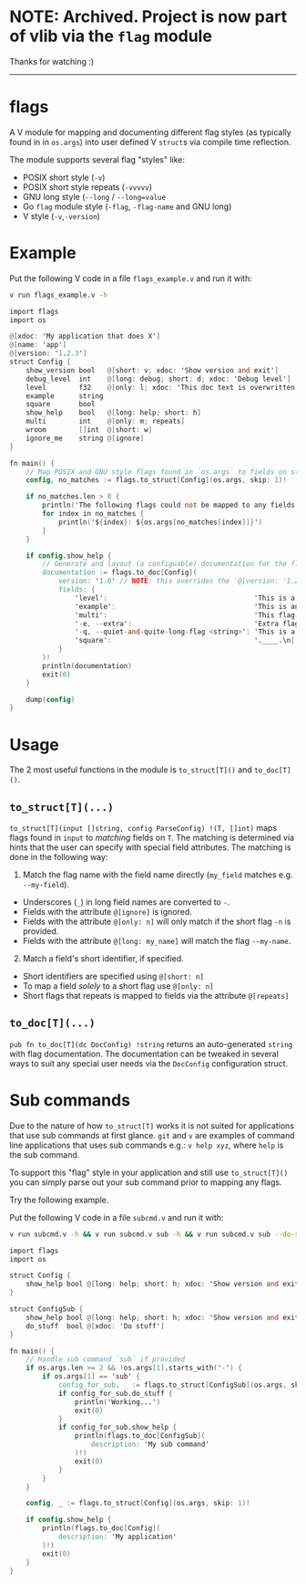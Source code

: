 # NOTE: Archived. Project is now part of vlib via the `flag` module

Thanks for watching :)

---

# flags

A V module for mapping and documenting different flag styles (as typically found in in `os.args`)
into user defined V `struct`s via compile time reflection.

The module supports several flag "styles" like:

* POSIX short style (`-v`)
* POSIX short style repeats (`-vvvvv`)
* GNU long style (`--long` / `--long=value`
* Go `flag` module style (`-flag`, `-flag-name` and GNU long)
* V style (`-v`,`-version`)

# Example

Put the following V code in a file `flags_example.v` and run it with:

```bash
v run flags_example.v -h
```

```v
import flags
import os

@[xdoc: 'My application that does X']
@[name: 'app']
@[version: '1.2.3']
struct Config {
	show_version bool   @[short: v; xdoc: 'Show version and exit']
	debug_level  int    @[long: debug; short: d; xdoc: 'Debug level']
	level        f32    @[only: l; xdoc: 'This doc text is overwritten']
	example      string
	square       bool
	show_help    bool   @[long: help; short: h]
	multi        int    @[only: m; repeats]
	wroom        []int  @[short: w]
	ignore_me    string @[ignore]
}

fn main() {
	// Map POSIX and GNU style flags found in `os.args` to fields on struct `T`
	config, no_matches := flags.to_struct[Config](os.args, skip: 1)!

	if no_matches.len > 0 {
		println('The following flags could not be mapped to any fields on the struct:')
		for index in no_matches {
			println('${index}: ${os.args[no_matches[index]]}')
		}
	}

	if config.show_help {
		// Generate and layout (a configuable) documentation for the flags
		documentation := flags.to_doc[Config](
			version: '1.0' // NOTE: this overrides the `@[version: '1.2.3']` struct attribute
			fields: {
				'level':                                    'This is a doc string of the field `level` on struct `Config`'
				'example':                                  'This is another doc string'
				'multi':                                    'This flag can be repeated'
				'-e, --extra':                              'Extra flag that does not exist on the struct, but we want documented (in same format as the others)'
				'-q, --quiet-and-quite-long-flag <string>': 'This is a flag with a long name'
				'square':                                   '.____.\n|    |\n|    |\n|____|'
			}
		)!
		println(documentation)
		exit(0)
	}

	dump(config)
}
```

# Usage

The 2 most useful functions in the module is `to_struct[T]()` and `to_doc[T]()`.

## `to_struct[T](...)`

`to_struct[T](input []string, config ParseConfig) !(T, []int)` maps flags found in `input`
to *matching* fields on `T`. The matching is determined via hints that the user can
specify with special field attributes. The matching is done in the following way:

1. Match the flag name with the field name directly (`my_field` matches e.g. `--my-field`).
  * Underscores (`_`) in long field names are converted to `-`.
  * Fields with the attribute `@[ignore]` is ignored.
  * Fields with the attribute `@[only: n]` will only match if the short flag `-n` is provided.
  * Fields with the attribute `@[long: my_name]` will match the flag `--my-name`.
2. Match a field's short identifier, if specified.
  * Short identifiers are specified using `@[short: n]`
  * To map a field *solely* to a short flag use `@[only: n]`
  * Short flags that repeats is mapped to fields via the attribute `@[repeats]`

## `to_doc[T](...)`

`pub fn to_doc[T](dc DocConfig) !string` returns an auto-generated `string` with flag
documentation. The documentation can be tweaked in several ways to suit any special
user needs via the `DocConfig` configuration struct.

# Sub commands

Due to the nature of how `to_struct[T]` works it is not suited for applications that use
sub commands at first glance.
`git` and `v` are examples of command line applications that uses sub commands
e.g.: `v help xyz`, where `help` is the sub command.

To support this "flag" style in your application and still use `to_struct[T]()` you can
simply parse out your sub command prior to mapping any flags.

Try the following example.

Put the following V code in a file `subcmd.v` and run it with:

```bash
v run subcmd.v -h && v run subcmd.v sub -h && v run subcmd.v sub --do-stuff # observe the different outputs.
```

```v
import flags
import os

struct Config {
	show_help bool @[long: help; short: h; xdoc: 'Show version and exit']
}

struct ConfigSub {
	show_help bool @[long: help; short: h; xdoc: 'Show version and exit']
	do_stuff  bool @[xdoc: 'Do stuff']
}

fn main() {
	// Handle sub command `sub` if provided
	if os.args.len >= 2 && !os.args[1].starts_with('-') {
		if os.args[1] == 'sub' {
			config_for_sub, _ := flags.to_struct[ConfigSub](os.args, skip: 2)! // NOTE the `skip: 2`
			if config_for_sub.do_stuff {
				println('Working...')
				exit(0)
			}
			if config_for_sub.show_help {
				println(flags.to_doc[ConfigSub](
					description: 'My sub command'
				)!)
				exit(0)
			}
		}
	}

	config, _ := flags.to_struct[Config](os.args, skip: 1)!

	if config.show_help {
		println(flags.to_doc[Config](
			description: 'My application'
		)!)
		exit(0)
	}
}
```
